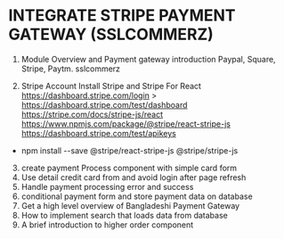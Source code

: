 # INTEGRATE STRIPE PAYMENT GATEWAY (SSLCOMMERZ)
1. Module Overview and Payment gateway introduction
Paypal, Square, Stripe, Paytm. sslcommerz  

2. Stripe Account Install Stripe and Stripe For React
https://dashboard.stripe.com/login > 
https://dashboard.stripe.com/test/dashboard  
https://stripe.com/docs/stripe-js/react  
https://www.npmjs.com/package/@stripe/react-stripe-js  
https://dashboard.stripe.com/test/apikeys  
 - npm install --save @stripe/react-stripe-js @stripe/stripe-js

3. create payment Process component with simple card form
4. Use detail credit card from and avoid login after page refresh
5. Handle payment processing error and success
6. conditional payment form and store payment data on database
7. Get a high level overview of Bangladeshi Payment Gateway
8. How to implement search that loads data from database
9. A brief introduction to higher order component